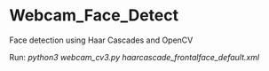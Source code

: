 # Webcam_Face_Detect
Face detection using Haar Cascades and OpenCV

Run:
*python3 webcam_cv3.py haarcascade_frontalface_default.xml*
